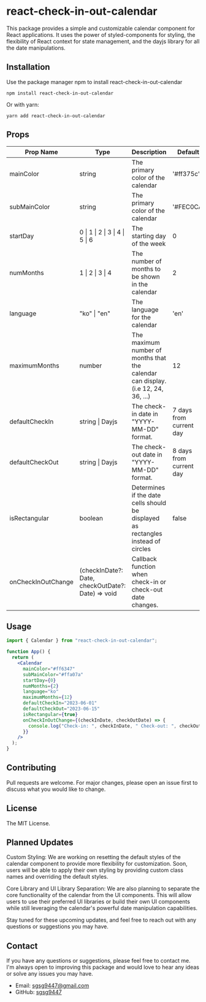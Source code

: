 # react-check-in-out-calendar

This package provides a simple and customizable calendar component for React applications. It uses the power of styled-components for styling, the flexibility of React context for state management, and the dayjs library for all the date manipulations.

## Installation

Use the package manager npm to install react-check-in-out-calendar

```
npm install react-check-in-out-calendar
```

Or with yarn:

```
yarn add react-check-in-out-calendar
```

## Props

| Prop Name          | Type                                              | Description                                                                       | Default                 |
| ------------------ | ------------------------------------------------- | --------------------------------------------------------------------------------- | ----------------------- |
| mainColor          | string                                            | The primary color of the calendar                                                 | '#ff375c'               |
| subMainColor       | string                                            | The primary color of the calendar                                                 | '#FEC0CA'               |
| startDay           | 0 \| 1 \| 2 \| 3 \| 4 \| 5 \| 6                   | The starting day of the week                                                      | 0                       |
| numMonths          | 1 \| 2 \| 3 \| 4                                  | The number of months to be shown in the calendar                                  | 2                       |
| language           | "ko" \| "en"                                      | The language for the calendar                                                     | 'en'                    |
| maximumMonths      | number                                            | The maximum number of months that the calendar can display. (i.e 12, 24, 36, ...) | 12                      |
| defaultCheckIn     | string \| Dayjs                                   | The check-in date in "YYYY-MM-DD" format.                                         | 7 days from current day |
| defaultCheckOut    | string \| Dayjs                                   | The check-out date in "YYYY-MM-DD" format.                                        | 8 days from current day |
| isRectangular      | boolean                                           | Determines if the date cells should be displayed as rectangles instead of circles | false                   |
| onCheckInOutChange | (checkInDate?: Date, checkOutDate?: Date) => void | Callback function when check-in or check-out date changes.                        |                         |

## Usage

```jsx
import { Calendar } from "react-check-in-out-calendar";

function App() {
  return (
    <Calendar
      mainColor="#ff6347"
      subMainColor="#ffa07a"
      startDay={0}
      numMonths={2}
      language="ko"
      maximumMonths={12}
      defaultCheckIn="2023-06-01"
      defaultCheckOut="2023-06-15"
      isRectangular={true}
      onCheckInOutChange={(checkInDate, checkOutDate) => {
        console.log("Check-in: ", checkInDate, " Check-out: ", checkOutDate);
      }}
    />
  );
}
```

## Contributing

Pull requests are welcome. For major changes, please open an issue first to discuss what you would like to change.

## License

The MIT License.

## Planned Updates

Custom Styling: We are working on resetting the default styles of the calendar component to provide more flexibility for customization. Soon, users will be able to apply their own styling by providing custom class names and overriding the default styles.

Core Library and UI Library Separation: We are also planning to separate the core functionality of the calendar from the UI components. This will allow users to use their preferred UI libraries or build their own UI components while still leveraging the calendar's powerful date manipulation capabilities.

Stay tuned for these upcoming updates, and feel free to reach out with any questions or suggestions you may have.


## Contact

If you have any questions or suggestions, please feel free to contact me. I'm always open to improving this package and would love to hear any ideas or solve any issues you may have.

- Email: sgsg9447@gmail.com
- GitHub: [sgsg9447](https://github.com/sgsg9447)
